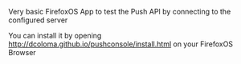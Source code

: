 Very basic FirefoxOS App to test the Push API by connecting to the configured server

You can install it by opening http://dcoloma.github.io/pushconsole/install.html on your FirefoxOS Browser
